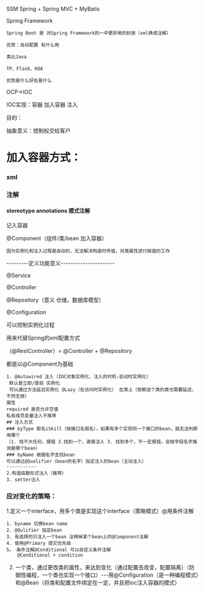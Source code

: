 SSM Spring + Spring MVC + MyBatis

Spring Framework

```
Spring Boot 是 对Spring Framework的一中更好用的封装（xml换成注解）

优势：自动配置 有什么用

类比Java

TP、Flask、KOA

优势是什么好处是什么
```

OCP->IOC

IOC实现：容器 加入容器 注入

目的：

抽象意义：控制权交给客户

# 加入容器方式：

### xml

### 注解

#### stereotype annotations 模式注解

记入容器

@Component（组件/类/bean 加入容器）

```
因为实例化和注入过程是自动的，无法解决构造时传值，对类属性进行赋值的工作
```



---------定义功能意义----------------------

@Service

@Controller

@Repository（意义 仓储，数据库模型）



@Configuration

可以控制实例化过程

用来代替Spring的xml配置方式

（@RestController）= @Controller + @Repository

都是以@Component为基础





```
1. @Autowired 注入（IOC对象实例化，注入的时机-启动时实例化）
 默认是立即/提前 实例化
 可以通过方法延迟实例化 @Lazy（在访问时实例化） 在类上（依赖这个类的类也需要延迟，不然无效）
属性
required 是否允许空值
私有成员变量注入不推荐
## 注入方式
### byType 取名iSkill（按接口名取名），如果有多个实现同一个接口的bean，就无法判断用哪个
（1. 找不大任何，报错 2.找到一个，直接注入 3. 找到多个，不一定报错，会按字段名字推测是哪个bean）
### byName 根据名字去找bean
可以通过@Qualifier（bean的名字）指定注入的bean（主动注入）
-----------
2.构造函数形式注入（推荐）
3. setter注入
```

### 应对变化的策略：

1.定义一个interface，用多个类是实现这个interface（策略模式）@用条件注解

```
1. byname 切换bean name
2. @Qulifier 指定bean
3. 有选择的只注入一个bean 注释掉某个bean上的@Component注解
4. 使用@Primary 提交优先级
5。 条件注解@Conditional 可以自定义条件注解
	@Conditional + condition
```



2. 一个类，通过更改类的属性，来达到变化（通过配置去改变，配置隔离）（防御性编程，一个类也实现一个接口）---用@Configuration（是一种编程模式）和@Bean（将类和配置文件绑定在一定，并且把ioc注入容器的模式）